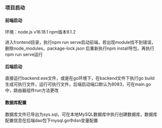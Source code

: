 ### 项目启动

#### 前端启动

环境：node.js v16.18.1  npm版本9.1.2	

进入frontend目录，执行npm run serve启动前端，若出现module找不到错误，删除node_modules，package-lock.json 后重新执行npm install导包，再执行npm run serve运行

#### 后端启动

直接运行backend.exe文件，或是在go环境下，在backend文件下执行go build生成可执行文件，运行可执行文件，后端启动端口默认为8083，可在main.go中，路由器组件run方法更改

#### 数据库配置

数据库文件已导出为sys.sql，可在本地MySQL数据库中执行创建数据库，数据库配置信息在后端dao包下mysql.go中dsn变量配置